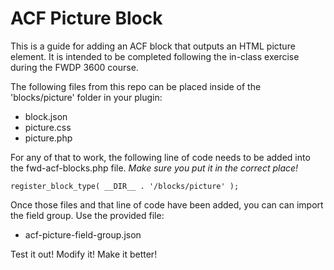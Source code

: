 # ACF Picture Block
This is a guide for adding an ACF block that outputs an HTML picture element. It is intended to be completed following the in-class exercise during the FWDP 3600 course.

The following files from this repo can be placed inside of the 'blocks/picture' folder in your plugin:
 - block.json
 - picture.css
 - picture.php

For any of that to work, the following line of code needs to be added into the fwd-acf-blocks.php file. *Make sure you put it in the correct place!*

`register_block_type( __DIR__ . '/blocks/picture' );`

Once those files and that line of code have been added, you can can import the field group. Use the provided file: 
 - acf-picture-field-group.json

Test it out! Modify it! Make it better!